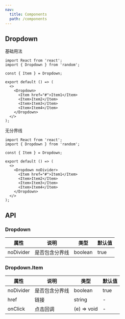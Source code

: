 ```yaml
---
nav:
  title: Components
  path: /components
---
```


## Dropdown

基础用法

```tsx
import React from 'react';
import { Dropdown } from 'random';

const { Item } = Dropdown;

export default () => (
  <>
    <Dropdown>
      <Item href="#">Item1</Item>
      <Item>Item2</Item>
      <Item>Item3</Item>
      <Item>Item4</Item>
    </Dropdown>
  </>
);
```

无分界线

```tsx
import React from 'react';
import { Dropdown } from 'random';

const { Item } = Dropdown;

export default () => (
  <>
    <Dropdown noDivider>
      <Item href="#">Item1</Item>
      <Item>Item2</Item>
      <Item>Item3</Item>
      <Item>Item4</Item>
    </Dropdown>
  </>
);
```

## API

### Dropdown

| 属性      | 说明           | 类型    | 默认值 |
| --------- | -------------- | ------- | ------ |
| noDivider | 是否包含分界线 | boolean | true   |

### Dropdown.Item

| 属性      | 说明           | 类型        | 默认值 |
| --------- | -------------- | ----------- | ------ |
| noDivider | 是否包含分界线 | boolean     | true   |
| href      | 链接           | string      | -      |
| onClick   | 点击回调       | (e) => void | -      |
